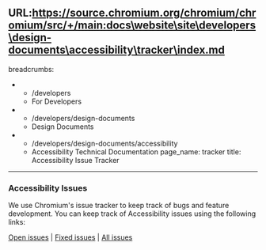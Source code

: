 URL:https://source.chromium.org/chromium/chromium/src/+/main:docs\website\site\developers\design-documents\accessibility\tracker\index.md
---
breadcrumbs:
- - /developers
  - For Developers
- - /developers/design-documents
  - Design Documents
- - /developers/design-documents/accessibility
  - Accessibility Technical Documentation
page_name: tracker
title: Accessibility Issue Tracker
---

### Accessibility Issues

We use Chromium's issue tracker to keep track of bugs and feature development.
You can keep track of Accessibility issues using the following links:

[Open
issues](http://code.google.com/p/chromium/issues/list?can=2&q=label:Feature-Accessibility&sort=pri+-stars)
| [Fixed
issues](http://code.google.com/p/chromium/issues/list?can=1&q=label:feature-accessibility%20status:Fixed,Verified,Duplicate,WontFix,FixUnreleased,Invalid&sort=-modified)
| [All
issues](http://code.google.com/p/chromium/issues/list?can=1&q=label:Feature-Accessibility&sort=-modified)
